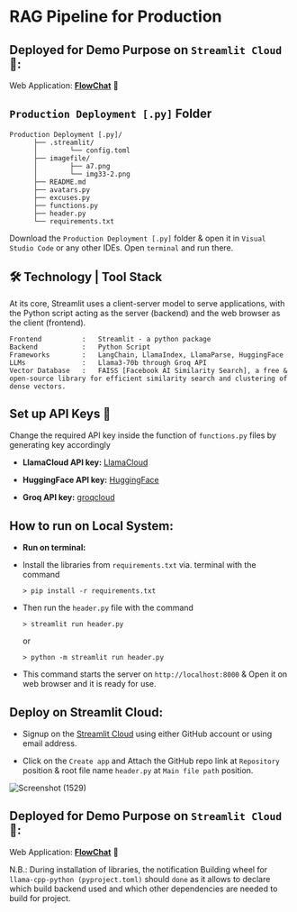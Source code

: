 # RAG Pipeline for Production

## Deployed for Demo Purpose on `Streamlit Cloud` 🔗:

Web Application: **[FlowChat](https://rag-pdf-blu-1-242.streamlit.app/)** 🔗


## `Production Deployment [.py]` Folder

```
Production Deployment [.py]/
      ├── .streamlit/
      │        └── config.toml
      ├── imagefile/
      │        ├── a7.png
      │        └── img33-2.png
      ├── README.md
      ├── avatars.py
      ├── excuses.py
      ├── functions.py
      ├── header.py
      └── requirements.txt
```
  

Download the `Production Deployment [.py]` folder & open it in `Visual Studio Code` or any other IDEs. Open  `terminal` and run there.

## 🛠️ Technology | Tool Stack

At its core, Streamlit uses a client-server model to serve applications, with the Python script acting as the server (backend) and the web browser as the client (frontend).

```
Frontend          :   Streamlit - a python package
Backend           :   Python Script
Frameworks        :   LangChain, LlamaIndex, LlamaParse, HuggingFace
LLMs              :   Llama3-70b through Groq API
Vector Database   :   FAISS [Facebook AI Similarity Search], a free & open-source library for efficient similarity search and clustering of dense vectors.
```

## Set up API Keys 🔗

Change the required API key inside the function of `functions.py` files by generating key accordingly

- **LlamaCloud API key:**  [LlamaCloud](https://cloud.llamaindex.ai/api-key)

- **HuggingFace API key:**  [HuggingFace](https://huggingface.co/settings/tokens)
 
- **Groq API key:**  [groqcloud](https://console.groq.com/keys) 

## How to run on Local System:

-  **Run on terminal:**

-  Install the libraries from `requirements.txt` via. terminal with the command
  
    `> pip install -r requirements.txt`
  
-  Then run the `header.py` file with the command

    `> streamlit run header.py`

    or

   `> python -m streamlit run header.py`
  
-  This command starts the server on `http://localhost:8000` & Open it on web browser and it is ready for use.

## Deploy on Streamlit Cloud:

-  Signup on the [Streamlit Cloud](https://share.streamlit.io/signup) using either GitHub account or using email address.

-  Click on the `Create app` and Attach the GitHub repo link at `Repository` position & root file name `header.py` at `Main file path` position.

![Screenshot (1529)](https://github.com/user-attachments/assets/6525818f-df19-470c-a6e6-b679ea2a1b8e)

## Deployed for Demo Purpose on `Streamlit Cloud` 🔗:

Web Application: **[FlowChat](https://rag-pdf-blu-1-242.streamlit.app/)** 🔗

N.B.: During installation of libraries, the notification Building wheel for `llama-cpp-python (pyproject.toml)` should `done` as it allows to declare which build backend used and which other dependencies are needed to build for project.


